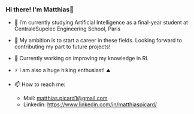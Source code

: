 ### Hi there! I'm Matthias👋


- 🌱 I’m currently studying Artificial Intelligence as a final-year student at CentraleSupelec Engineering School, Paris
- 👷 My ambition is to start a career in these fields. Looking forward to contributing my part to future projects!
- 👀 Currently working on improving my knowledge in RL
- ⚡ I am also a huge hiking enthusiast! ⛰️
  
- 📫 How to reach me: 
    - Mail: matthias.picard1@gmail.com 
    - Linkedin: https://www.linkedin.com/in/matthiaspicard/
